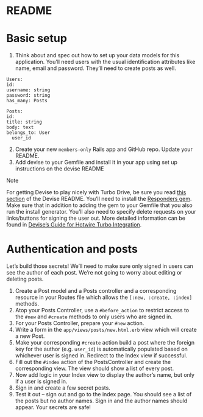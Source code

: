 # README

# Basic setup
1. Think about and spec out how to set up your data models for this application. You’ll need users with the usual identification attributes like name, email and password. They’ll need to create posts as well.
  ```
  Users:
  id:
  username: string
  password: string
  has_many: Posts

  Posts:
  id:
  title: string
  body: text
  belongs_to: User
    user_id
  
  ```
2. Create your new `members-only` Rails app and GitHub repo. Update your README.
3. Add devise to your Gemfile and install it in your app using set up instructions on the devise README

> [!NOTE] 
> For getting Devise to play nicely with Turbo Drive, be sure you read [this section](https://github.com/heartcombo/devise#hotwireturbo) of the Devise README. You’ll need to install the [Responders gem](https://github.com/heartcombo/responders). Make sure that in addition to adding the gem to your Gemfile that you also run the install generator. You’ll also need to specify delete requests on your links/buttons for signing the user out. More detailed information can be found in [Devise’s Guide for Hotwire Turbo Integration](https://github.com/heartcombo/devise/wiki/How-To:-Upgrade-to-Devise-4.9.0-%5BHotwire-Turbo-integration%5D).

# Authentication and posts
Let’s build those secrets! We’ll need to make sure only signed in users can see the author of each post. We’re not going to worry about editing or deleting posts.

1. Create a Post model and a Posts controller and a corresponding resource in your Routes file which allows the `[:new, :create, :index]` methods.
2. Atop your Posts Controller, use a `#before_action` to restrict access to the `#new` and `#create` methods to only users who are signed in.
3. For your Posts Controller, prepare your `#new` action.
4. Write a form in the `app/views/posts/new.html.erb` view which will create a new Post.
5. Make your corresponding `#create` action build a post where the foreign key for the author (e.g. `user_id`) is automatically populated based on whichever user is signed in. Redirect to the Index view if successful.
6. Fill out the `#index` action of the PostsController and create the corresponding view. The view should show a list of every post.
7. Now add logic in your Index view to display the author’s name, but only if a user is signed in.
8. Sign in and create a few secret posts.
9. Test it out – sign out and go to the index page. You should see a list of the posts but no author names. Sign in and the author names should appear. Your secrets are safe!